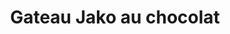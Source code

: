 ---
title: Gateau Jako au chocolat
draft: false
layout: recettes
type: dessert
categories:
  - Sucrée
auteur: frédo
regime:
  - vegetarien
  - sans-gluten
cuisson: Oui
temperature: Froid
plate: 100
quantite_desc: 20 parts par gastro
check: Oui
checkAlwaysOk: false
ingredients:
  lof:
    - title: Oeuf
      quantite: 35
      unit: unité
  frais:
    - title: Beurre doux
      quantite: 1
      unit: Kg
  sucres:
    - title: Chocolat noir patissier 70p100
      quantite: 1.5
      unit: Kg
    - title: Crème de marron
      quantite: 5
      unit: Kg
preparation: >-
  Préchauffer le four à 160°.


  Fondre dans un cul de poule au bain-marie le chocolat additionné du beurre, ajouter la crème de marron. Lorsque le mélange est presque froid y ajouter les oeufs entiers. Bien mélanger. Portionner en gastros plats tapissés de papier sulfurisé.


  Enfourner pour 30 mn
publishDate: 2025-06-05T07:22:00.000Z
uuid: d7by5msh
titleslug: gateau-jako-au-chocolat_d7by5msh
---